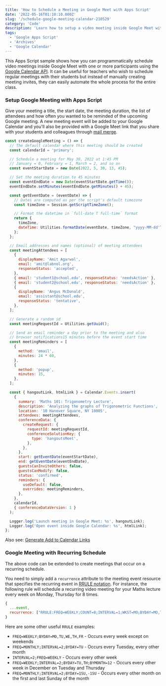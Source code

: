 ```yaml
---
title: 'How to Schedule a Meeting in Google Meet with Apps Script'
date: '2022-05-16T01:10:10.000Z'
slug: '/schedule-google-meeting-calendar-210529'
category: 'Code'
description: 'Learn how to setup a video meeting inside Google Meet with the Google Calendar API and Apps Script'
tags:
  - 'Google Apps Script'
  - 'Archives'
  - 'Google Calendar'
---
```


This Apps Script sample shows how you can programmatically schedule video meetings inside Google Meet with one or more participants using the [Google Calendar API](https://developers.google.com/calendar/v3/reference/events). It can be useful for teachers who wish to schedule regular meetings with their students but instead of manually creating meeting invites, they can easily automate the whole process for the entire class.

### Setup Google Meeting with Apps Script

Give your meeting a title, the start date, the meeting duration, the list of attendees and how often you wanted to be reminded of the upcoming Google meeting. A new meeting event will be added to your Google Calendar and you'll also be provided with a Google Meet link that you share with your students and colleagues through [mail merge](/software/mail-merge-with-gmail/13289/).

```js
const createGoogleMeeting = () => {
  // The default calendar where this meeting should be created
  const calendarId = 'primary';

  // Schedule a meeting for May 30, 2022 at 1:45 PM
  // January = 0, February = 1, March = 2, and so on
  const eventStartDate = new Date(2022, 5, 30, 13, 45);

  // Set the meeting duration to 45 minutes
  const eventEndDate = new Date(eventStartDate.getTime());
  eventEndDate.setMinutes(eventEndDate.getMinutes() + 45);

  const getEventDate = (eventDate) => {
    // Dates are computed as per the script's default timezone
    const timeZone = Session.getScriptTimeZone();

    // Format the datetime in `full-date T full-time` format
    return {
      timeZone,
      dateTime: Utilities.formatDate(eventDate, timeZone, "yyyy-MM-dd'T'HH:mm:ss"),
    };
  };

  // Email addresses and names (optional) of meeting attendees
  const meetingAttendees = [
    {
      displayName: 'Amit Agarwal',
      email: 'amit@labnol.org',
      responseStatus: 'accepted',
    },
    { email: 'student1@school.edu', responseStatus: 'needsAction' },
    { email: 'student2@school.edu', responseStatus: 'needsAction' },
    {
      displayName: 'Angus McDonald',
      email: 'assistant@school.edu',
      responseStatus: 'tentative',
    },
  ];

  // Generate a random id
  const meetingRequestId = Utilities.getUuid();

  // Send an email reminder a day prior to the meeting and also
  // browser notifications15 minutes before the event start time
  const meetingReminders = [
    {
      method: 'email',
      minutes: 24 * 60,
    },
    {
      method: 'popup',
      minutes: 15,
    },
  ];

  const { hangoutLink, htmlLink } = Calendar.Events.insert(
    {
      summary: 'Maths 101: Trigonometry Lecture',
      description: 'Analyzing the graphs of Trigonometric Functions',
      location: '10 Hanover Square, NY 10005',
      attendees: meetingAttendees,
      conferenceData: {
        createRequest: {
          requestId: meetingRequestId,
          conferenceSolutionKey: {
            type: 'hangoutsMeet',
          },
        },
      },
      start: getEventDate(eventStartDate),
      end: getEventDate(eventEndDate),
      guestsCanInviteOthers: false,
      guestsCanModify: false,
      status: 'confirmed',
      reminders: {
        useDefault: false,
        overrides: meetingReminders,
      },
    },
    calendarId,
    { conferenceDataVersion: 1 }
  );

  Logger.log('Launch meeting in Google Meet: %s', hangoutLink);
  Logger.log('Open event inside Google Calendar: %s', htmlLink);
};
```

Also see: [Generate Add to Calendar Links](/calendar)

### Google Meeting with Recurring Schedule

The above code can be extended to create meetings that occur on a recurring schedule.

You need to simply add a `recurrence` attribute to the meeting event resource that specifies the recurring event in [RRULE notation](https://datatracker.ietf.org/doc/html/rfc7529). For instance, the following rule will schedule a recurring video meeting for your Maths lecture every week on Monday, Thursday for 8 times.

```js
{
  ...event,
  recurrence: ["RRULE:FREQ=WEEKLY;COUNT=8;INTERVAL=1;WKST=MO;BYDAY=MO,TH"];
}
```

Here are some other useful `RRULE` examples:

- `FREQ=WEEKLY;BYDAY=MO,TU,WE,TH,FR` - Occurs every week except on weekends
- `FREQ=MONTHLY;INTERVAL=2;BYDAY=TU` - Occurs every Tuesday, every other month
- `INTERVAL=2;FREQ=WEEKLY` - Occurs every other week
- `FREQ=WEEKLY;INTERVAL=2;BYDAY=TU,TH;BYMONTH=12` - Occurs every other week in December on Tuesday and Thursday
- `FREQ=MONTHLY;INTERVAL=2;BYDAY=1SU,-1SU` - Occurs every other month on the first and last Sunday of the month
